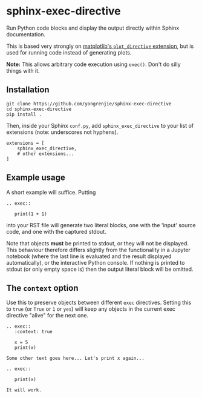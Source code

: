 # sphinx-exec-directive

Run Python code blocks and display the output directly within Sphinx documentation.

This is based very strongly on [matplotlib's `plot_directive` extension](https://matplotlib.org/stable/api/sphinxext_plot_directive_api.html?highlight=plot%20directive#module-matplotlib.sphinxext.plot_directive), but is used for running code instead of generating plots.

**Note:** This allows arbitrary code execution using `exec()`. Don't do silly things with it.


## Installation

```
git clone https://github.com/yongrenjie/sphinx-exec-directive
cd sphinx-exec-directive
pip install .
```

Then, inside your Sphinx `conf.py`, add `sphinx_exec_directive` to your list of extensions (note: underscores not hyphens).

```
extensions = [
    sphinx_exec_directive,
    # other extensions...
]
```


## Example usage

A short example will suffice. Putting

```
.. exec::
   
   print(1 + 1)
```

into your RST file will generate two literal blocks, one with the 'input' source code, and one with the captured stdout.

Note that objects **must** be printed to stdout, or they will not be displayed.
This behaviour therefore differs slightly from the functionality in a Jupyter notebook (where the last line is evaluated and the result displayed automatically), or the interactive Python console.
If nothing is printed to stdout (or only empty space is) then the output literal block will be omitted.


## The `context` option

Use this to preserve objects between different `exec` directives.
Setting this to `true` (or `True` or `1` or `yes`) will keep any objects in the current exec directive "alive" for the next one.

```
.. exec::
   :context: true

   x = 5
   print(x)

Some other text goes here... Let's print x again...

.. exec::

   print(x)

It will work.

```
